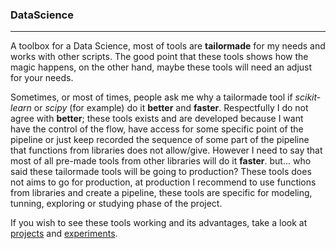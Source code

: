 ### DataScience
-----

A toolbox for a Data Science, most of tools are **tailormade** for my needs and works with other scripts.
The good point that these tools shows how the magic happens, on the other hand, maybe these tools will need an adjust for your needs.

Sometimes, or most of times, people ask me why a tailormade tool if *scikit-learn* or *scipy* (for example) do it **better** and **faster**.
Respectfully I do not agree with **better**; these tools exists and are developed because I want have the control of the flow, have access for some specific point of the pipeline or just keep recorded the sequence of some part of the pipeline that functions from libraries does not allow/give.
However I need to say that most of all pre-made tools from other libraries will do it **faster**. but... who said these tailormade tools will be going to production? These tools does not aims to go for production, at production I recommend to use functions from libraries and create a pipeline, these tools are specific for modeling, tunning, exploring or studying phase of the project.

If you wish to see these tools working and its advantages, take a look at [projects](https://github.com/KarenaLab/Projects) and [experiments](https://github.com/KarenaLab/Experiments).
